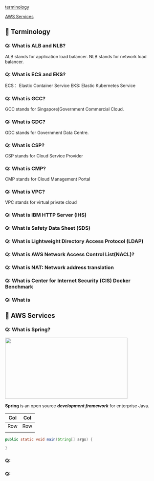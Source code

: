 [terminology](#terminology)

[AWS Services](#service)


## 📖 Terminology <div id="terminology"></div>

### Q: What is ALB and NLB?
ALB stands for application load balancer.
NLB stands for network load balancer.

### Q: What is  ECS and EKS?
ECS： Elastic Container Service
EKS: Elastic Kubernetes Service

### Q: What is GCC? 
GCC stands for Singapore)Government Commercial Cloud.

### Q: What is GDC?
GDC stands for Government Data Centre.

### Q: What is CSP?
CSP stands for Cloud Service Provider

### Q: What is CMP?
CMP stands for Cloud Management Portal

### Q: What is VPC?
VPC stands for virtual private cloud 

### Q: What is IBM HTTP Server (IHS)

### Q: What is Safety Data Sheet (SDS)

### Q: What is Lightweight Directory Access Protocol (LDAP)

### Q: What is AWS Network Access Control List(NACL)?

### Q: What is NAT: Network address translation

### Q: What is Center for Internet Security (CIS) Docker Benchmark


### Q: What is 


## 📖 AWS Services <div id="service"></div>



### Q: What is Spring?

<img src="" height="200" width="400" />

**Spring** is an open source ***development framework*** for enterprise Java.

| Col | Col |
| -- | -- |
| Row | Row |
|    |    |

```Java
public static void main(String[] args) {

}
```

### Q: 

### Q: 


